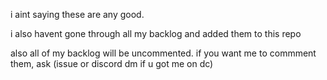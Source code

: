 i aint saying these are any good.

i also havent gone through all my backlog and added them to this repo

also all of my backlog will be uncommented. if you want me to commment them, ask (issue or discord dm if u got me on dc)

